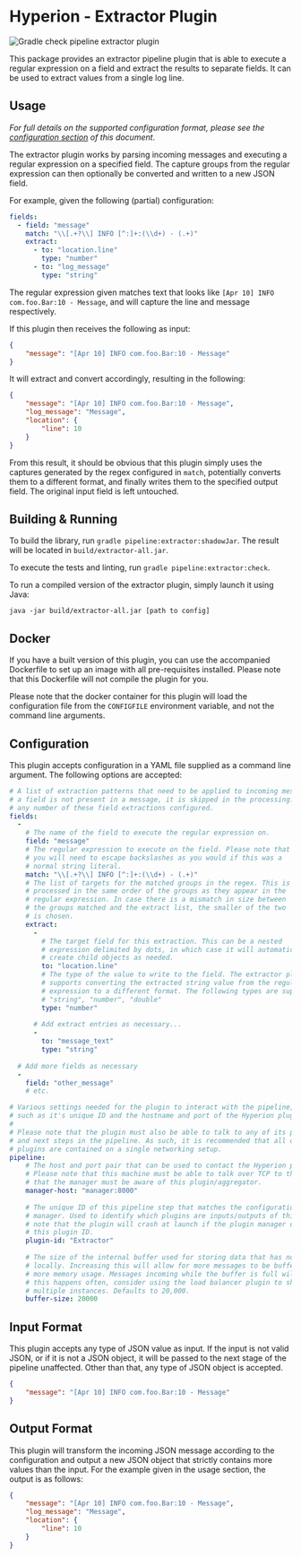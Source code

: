 # Hyperion - Extractor Plugin

![Gradle check pipeline extractor plugin](https://github.com/SERG-Delft/hyperion/workflows/Gradle%20check%20pipeline%20extractor%20plugin/badge.svg)

This package provides an extractor pipeline plugin that is able to execute a regular expression on a field and extract the results to separate fields. It can be used to extract values from a single log line.

## Usage

_For full details on the supported configuration format, please see the [configuration section](#Configuration) of this document_.

The extractor plugin works by parsing incoming messages and executing a regular expression on a specified field. The capture groups from the regular expression can then optionally be converted and written to a new JSON field.

For example, given the following (partial) configuration:

```yaml
fields:
  - field: "message"
    match: "\\[.+?\\] INFO [^:]+:(\\d+) - (.+)"
    extract:
      - to: "location.line"
        type: "number"
      - to: "log_message"
        type: "string"
```

The regular expression given matches text that looks like `[Apr 10] INFO com.foo.Bar:10 - Message`, and will capture the line and message respectively.

If this plugin then receives the following as input:

```json
{
    "message": "[Apr 10] INFO com.foo.Bar:10 - Message"
}
```

It will extract and convert accordingly, resulting in the following:

```json
{
    "message": "[Apr 10] INFO com.foo.Bar:10 - Message",
    "log_message": "Message",
    "location": {
        "line": 10
    }
}
```

From this result, it should be obvious that this plugin simply uses the captures generated by the regex configured in `match`, potentially converts them to a different format, and finally writes them to the specified output field. The original input field is left untouched.

## Building & Running

To build the library, run `gradle pipeline:extractor:shadowJar`. The result will be located in `build/extractor-all.jar`.

To execute the tests and linting, run `gradle pipeline:extractor:check`.

To run a compiled version of the extractor plugin, simply launch it using Java:

```shell script
java -jar build/extractor-all.jar [path to config]
```

## Docker

If you have a built version of this plugin, you can use the accompanied Dockerfile to set up an image with all pre-requisites installed. Please note that this Dockerfile will not compile the plugin for you.

Please note that the docker container for this plugin will load the configuration file from the `CONFIGFILE` environment variable, and not the command line arguments.

## Configuration

This plugin accepts configuration in a YAML file supplied as a command line argument. The following options are accepted:

```yaml
# A list of extraction patterns that need to be applied to incoming messages. If
# a field is not present in a message, it is skipped in the processing. You can have
# any number of these field extractions configured.
fields:
  -
    # The name of the field to execute the regular expression on.
    field: "message"
    # The regular expression to execute on the field. Please note that
    # you will need to escape backslashes as you would if this was a 
    # normal string literal.
    match: "\\[.+?\\] INFO [^:]+:(\\d+) - (.+)"
    # The list of targets for the matched groups in the regex. This is
    # processed in the same order of the groups as they appear in the
    # regular expression. In case there is a mismatch in size between
    # the groups matched and the extract list, the smaller of the two
    # is chosen.
    extract:
      -
        # The target field for this extraction. This can be a nested
        # expression delimited by dots, in which case it will automatically
        # create child objects as needed.
        to: "location.line"
        # The type of the value to write to the field. The extractor plugin
        # supports converting the extracted string value from the regular 
        # expression to a different format. The following types are supported:
        # "string", "number", "double"
        type: "number"
      
      # Add extract entries as necessary...
      -
        to: "message_text"
        type: "string"
    
  # Add more fields as necessary
  -
    field: "other_message"
    # etc.

# Various settings needed for the plugin to interact with the pipeline,
# such as it's unique ID and the hostname and port of the Hyperion plugin manager.
# 
# Please note that the plugin must also be able to talk to any of its previous
# and next steps in the pipeline. As such, it is recommended that all of the 
# plugins are contained on a single networking setup.
pipeline:
    # The host and port pair that can be used to contact the Hyperion plugin manager.
    # Please note that this machine must be able to talk over TCP to the manager and
    # that the manager must be aware of this plugin/aggregator.
    manager-host: "manager:8000"
  
    # The unique ID of this pipeline step that matches the configuration of the plugin
    # manager. Used to identify which plugins are inputs/outputs of this step. Please
    # note that the plugin will crash at launch if the plugin manager does not recognize
    # this plugin ID.
    plugin-id: "Extractor"
  
    # The size of the internal buffer used for storing data that has not yet been processed
    # locally. Increasing this will allow for more messages to be buffered, at the cost of
    # more memory usage. Messages incoming while the buffer is full will be thrown away. If
    # this happens often, consider using the load balancer plugin to shard this plugin across
    # multiple instances. Defaults to 20,000.
    buffer-size: 20000
```

## Input Format

This plugin accepts any type of JSON value as input. If the input is not valid JSON, or if it is not a JSON object, it will be passed to the next stage of the pipeline unaffected. Other than that, any type of JSON object is accepted.

```json
{
    "message": "[Apr 10] INFO com.foo.Bar:10 - Message"
}
```

## Output Format

This plugin will transform the incoming JSON message according to the configuration and output a new JSON object that strictly contains more values than the input. For the example given in the usage section, the output is as follows:

```json
{
    "message": "[Apr 10] INFO com.foo.Bar:10 - Message",
    "log_message": "Message",
    "location": {
        "line": 10
    }
}
```
